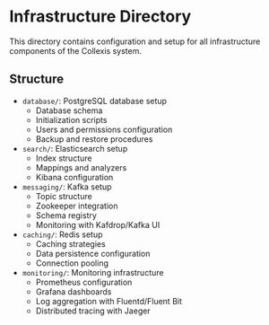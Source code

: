 # Infrastructure Directory

This directory contains configuration and setup for all infrastructure components of the Collexis system.

## Structure

- `database/`: PostgreSQL database setup
  - Database schema
  - Initialization scripts
  - Users and permissions configuration
  - Backup and restore procedures
- `search/`: Elasticsearch setup
  - Index structure
  - Mappings and analyzers
  - Kibana configuration
- `messaging/`: Kafka setup
  - Topic structure
  - Zookeeper integration
  - Schema registry
  - Monitoring with Kafdrop/Kafka UI
- `caching/`: Redis setup
  - Caching strategies
  - Data persistence configuration
  - Connection pooling
- `monitoring/`: Monitoring infrastructure
  - Prometheus configuration
  - Grafana dashboards
  - Log aggregation with Fluentd/Fluent Bit
  - Distributed tracing with Jaeger